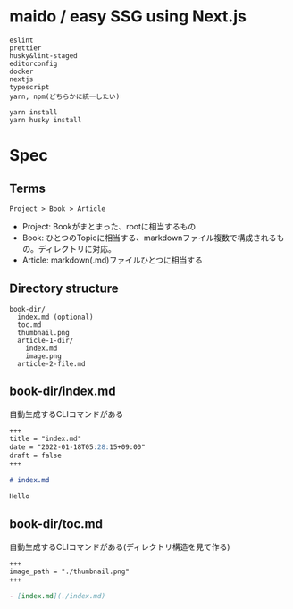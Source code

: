 # maido / easy SSG using Next.js

```
eslint
prettier
husky&lint-staged
editorconfig
docker
nextjs
typescript
yarn, npm(どちらかに統一したい)
```

```
yarn install
yarn husky install
```

# Spec

## Terms

```
Project > Book > Article
```

- Project: Bookがまとまった、rootに相当するもの
- Book: ひとつのTopicに相当する、markdownファイル複数で構成されるもの。ディレクトリに対応。
- Article: markdown(.md)ファイルひとつに相当する

## Directory structure

```
book-dir/
  index.md (optional)
  toc.md
  thumbnail.png
  article-1-dir/
    index.md
    image.png
  article-2-file.md
```

## book-dir/index.md

自動生成するCLIコマンドがある

```md:index.md
+++
title = "index.md"
date = "2022-01-18T05:28:15+09:00"
draft = false
+++

# index.md

Hello
```

## book-dir/toc.md

自動生成するCLIコマンドがある(ディレクトリ構造を見て作る)

```md:toc.md
+++
image_path = "./thumbnail.png"
+++

- [index.md](./index.md)
```
